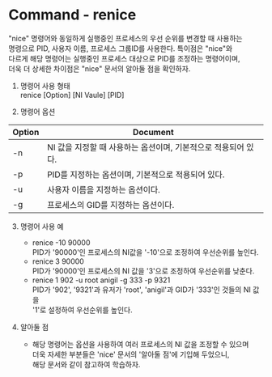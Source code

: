 Command - renice
===============
"nice" 명령어와 동일하게 실행중인 프로세스의 우선 순위를 변경할 때 사용하는<br>
명령으로 PID, 사용자 이름, 프로세스 그룹ID를 사용한다. 특이점은 "nice"와<br>
다르게 해당 명령어는 실행중인 프로세스 대상으로 PID를 조정하는 명령어이며,<br>
더욱 더 상세한 차이점은 "nice" 문서의 알아둘 점을 확인하자.

1. 명령어 사용 형태<br>
renice [Option] [NI Vaule] [PID]

2. 명령어 옵션

| Option | Document |
|--------|----------|
| -n     | NI 값을 지정할 때 사용하는 옵션이며, 기본적으로 적용되어 있다. |
| -p     | PID를 지정하는 옵션이며, 기본적으로 적용되어 있다. |
| -u     | 사용자 이름을 지정하는 옵션이다. |
| -g     | 프로세스의 GID를 지정하는 옵션이다. |

3. 명령어 사용 예<br>
    - renice -10 90000<br>
    PID가 '90000'인 프로세스의 NI값을 '-10'으로 조정하여 우선순위를 높인다.
    - renice 3 90000<br>
    PID가 '90000'인 프로세스의 NI 값을 '3'으로 조정하여 우선순위를 낮춘다.
    - renice 1 902 -u root anigil -g 333 -p 9321<br>
    PID가 '902', '9321'과 유저가 'root', 'anigil'과 GID가 '333'인 것들의 NI 값을<br>
    '1'로 설정하여 우선순위를 높인다.

4. 알아둘 점<br>
    - 해당 명령어는 옵션을 사용하여 여러 프로세스의 NI 값을 조정할 수 있으며<br>
    더욱 자세한 부분들은 'nice' 문서의 '알아둘 점'에 기입해 두었으니,<br>
    해당 문서와 같이 참고하여 학습하자.